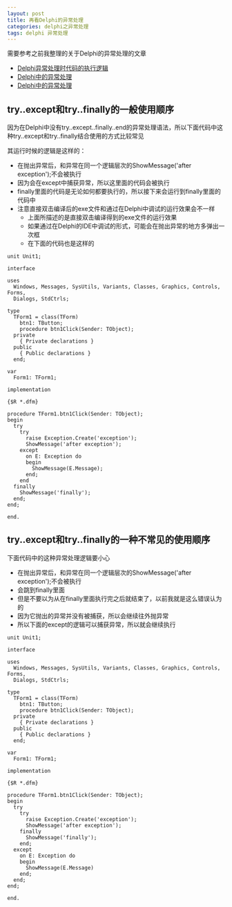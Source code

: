 ```yaml
---
layout: post
title: 再看Delphi的异常处理
categories: delphi之异常处理 
tags: delphi 异常处理
---
```


需要参考之前我整理的关于Delphi的异常处理的文章

* [Delphi异常处理时代码的执行逻辑](http://www.xumenger.com/delphi-exception-20151201/)
* [Delphi中的异常处理](http://www.xumenger.com/delphi-exception-20150428/)
* [Delphi中的异常处理](http://www.xumenger.com/delphi-exception/)

## try..except和try..finally的一般使用顺序

因为在Delphi中没有try..except..finally..end的异常处理语法，所以下面代码中这种try..except和try..finally结合使用的方式比较常见

其运行时候的逻辑是这样的：

* 在抛出异常后，和异常在同一个逻辑层次的ShowMessage('after exception');不会被执行
* 因为会在except中捕获异常，所以这里面的代码会被执行
* finally里面的代码是无论如何都要执行的，所以接下来会运行到finally里面的代码中
* 注意直接双击编译后的exe文件和通过在Delphi中调试的运行效果会不一样
	* 上面所描述的是直接双击编译得到的exe文件的运行效果
	* 如果通过在Delphi的IDE中调试的形式，可能会在抛出异常的地方多弹出一次框
	* 在下面的代码也是这样的

```
unit Unit1;

interface

uses
  Windows, Messages, SysUtils, Variants, Classes, Graphics, Controls, Forms,
  Dialogs, StdCtrls;

type
  TForm1 = class(TForm)
    btn1: TButton;
    procedure btn1Click(Sender: TObject);
  private
    { Private declarations }
  public
    { Public declarations }
  end;

var
  Form1: TForm1;

implementation

{$R *.dfm}

procedure TForm1.btn1Click(Sender: TObject);
begin
  try
    try
      raise Exception.Create('exception');
      ShowMessage('after exception');
    except
      on E: Exception do
      begin
        ShowMessage(E.Message);
      end;
    end
  finally
    ShowMessage('finally');
  end;
end;

end.
```

## try..except和try..finally的一种不常见的使用顺序

下面代码中的这种异常处理逻辑要小心

* 在抛出异常后，和异常在同一个逻辑层次的ShowMessage('after exception');不会被执行
* 会跳到finally里面
* 但是不要以为从在finally里面执行完之后就结束了，以前我就是这么错误认为的
* 因为它抛出的异常并没有被捕获，所以会继续往外抛异常
* 所以下面的except的逻辑可以捕获异常，所以就会继续执行

```
unit Unit1;

interface

uses
  Windows, Messages, SysUtils, Variants, Classes, Graphics, Controls, Forms,
  Dialogs, StdCtrls;

type
  TForm1 = class(TForm)
    btn1: TButton;
    procedure btn1Click(Sender: TObject);
  private
    { Private declarations }
  public
    { Public declarations }
  end;

var
  Form1: TForm1;

implementation

{$R *.dfm}

procedure TForm1.btn1Click(Sender: TObject);
begin
  try
    try
      raise Exception.Create('exception');
      ShowMessage('after exception');
    finally
      ShowMessage('finally');
    end;
  except
    on E: Exception do
    begin
      ShowMessage(E.Message)
    end;
  end;
end;

end.
 ```
